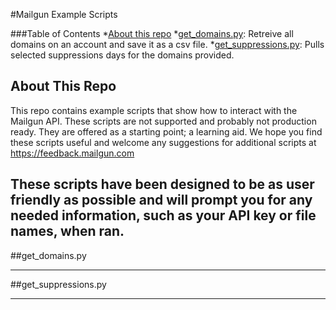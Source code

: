 #Mailgun Example Scripts

###Table of Contents
*<a href="#about_this_repo">About this repo</a>
*<a href="#get_domains">get_domains.py</a>: Retreive all domains on an account and save it as a csv file.
*<a href="#get_suppressions">get_suppressions.py</a>: Pulls selected suppressions days for the domains provided.


## About This Repo
<a name="about_this_repo"></a>
This repo contains example scripts that show how to interact with the Mailgun API. These scripts are not supported and probably not production ready. They are offered as a starting point; a learning aid. We hope you find these scripts useful and welcome any suggestions for additional scripts at https://feedback.mailgun.com

These scripts have been designed to be as user friendly as possible and will prompt you for any needed information, such as your API key or file names, when ran.
---

##get_domains.py
<a name="get_domains"></a>

---

##get_suppressions.py
<a name="#get_suppressions"></a>


---
